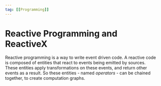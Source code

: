 ```yaml
---
tag: [[Programming]]
---
```

# Reactive Programming and ReactiveX

Reactive programming is a way to write event driven code. A reactive code is composed of entities that react to events being emitted by sources. These entities apply transformations on these events, and return other events as a result. So these entities - named _operators_ - can be chained together, to create computation graphs.

